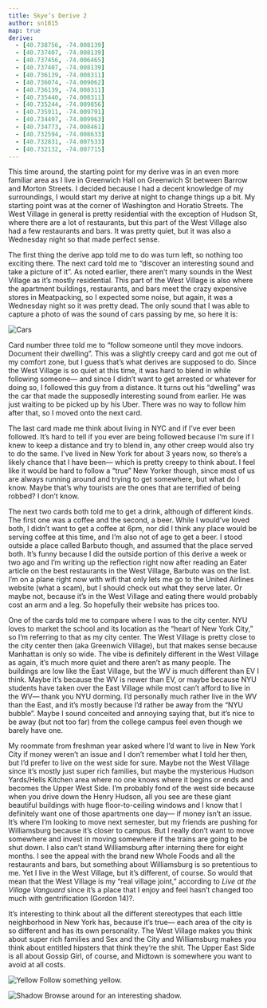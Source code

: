 ```yaml
---
title: Skye’s Derive 2
author: sn1815
map: true
derive:
  - [40.738756, -74.008139]
  - [40.737407, -74.008139]
  - [40.737456, -74.006465]
  - [40.737407, -74.008139]
  - [40.736139, -74.008311]
  - [40.736074, -74.009062]
  - [40.736139, -74.008311]
  - [40.735440, -74.008311]
  - [40.735244, -74.009856]
  - [40.735911, -74.009791]
  - [40.734497, -74.009963]
  - [40.734773, -74.008461]
  - [40.732594, -74.008633]
  - [40.732831, -74.007533]
  - [40.732132, -74.007715]
---
```

This time around, the starting point for my derive was in an even more
familiar area as I live in Greenwich Hall on Greenwich St between Barrow and
Morton Streets. I decided because I had a decent knowledge of my surroundings,
I would start my derive at night to change things up a bit. My starting point
was at the corner of Washington and Horatio Streets. The West Village in
general is pretty residential with the exception of Hudson St, where there are
a lot of restaurants, but this part of the West Village also had a few
restaurants and bars. It was pretty quiet, but it was also a Wednesday night
so that made perfect sense.

The first thing the derive app told me to do was turn left, so nothing too
exciting there. The next card told me to “discover an interesting sound and
take a picture of it”. As noted earlier, there aren’t many sounds in the West
Village as it’s mostly residential. This part of the West Village is also
where the apartment buildings, restaurants, and bars meet the crazy expensive
stores in Meatpacking, so I expected some noise, but again, it was a Wednesday
night so it was pretty dead. The only sound that I was able to capture a photo
of was the sound of cars passing by me, so here it is:

![Cars](https://i.imgur.com/30PhmTL.jpg)

Card number three told me to “follow someone until they move indoors. Document
their dwelling”. This was a slightly creepy card and got me out of my comfort
zone, but I guess that’s what derives are supposed to do. Since the West
Village is so quiet at this time, it was hard to blend in while following
someone— and since I didn’t want to get arrested or whatever for doing so, I
followed this guy from a distance. It turns out his “dwelling” was the car
that made the supposedly interesting sound from earlier. He was just waiting
to be picked up by his Uber. There was no way to follow him after that, so I
moved onto the next card.

The last card made me think about living in NYC and if I’ve ever been
followed. It’s hard to tell if you ever are being followed because I’m sure if
I knew to keep a distance and try to blend in, any other creep would also try
to do the same. I’ve lived in New York for about 3 years now, so there’s a
likely chance that I have been— which is pretty creepy to think about. I feel
like it would be hard to follow a “true” New Yorker though, since most of us
are always running around and trying to get somewhere, but what do I know.
Maybe that’s why tourists are the ones that are terrified of being robbed? I
don’t know.

The next two cards both told me to get a drink, although of different kinds.
The first one was a coffee and the second, a beer. While I would’ve loved
both, I didn’t want to get a coffee at 6pm, nor did I think any place would be
serving coffee at this time, and I’m also not of age to get a beer. I stood
outside a place called Barbuto though, and assumed that the place served both.
It’s funny because I did the outside portion of this derive a week or two ago
and I’m writing up the reflection right now after reading an Eater article on
the best restaurants in the West Village, Barbuto was on the list. I’m on a
plane right now with wifi that only lets me go to the United Airlines website
(what a scam), but I should check out what they serve later. Or maybe not,
because it’s in the West Village and eating there would probably cost an arm
and a leg. So hopefully their website has prices too.

One of the cards told me to compare where I was to the city center. NYU loves
to market the school and its location as the “heart of New York City,” so I’m
referring to that as my city center. The West Village is pretty close to the
city center then (aka Greenwich Village), but that makes sense because
Manhattan is only so wide. The vibe is definitely different in the West
Village as again, it’s much more quiet and there aren’t as many people. The
buildings are low like the East Village, but the WV is much different than EV
I think. Maybe it’s because the WV is newer than EV, or maybe because NYU
students have taken over the East Village while most can’t afford to live in
the WV— thank you NYU dorming. I’d personally much rather live in the WV than
the East, and it’s mostly because I’d rather be away from the “NYU bubble”.
Maybe I sound conceited and annoying saying that, but it’s nice to be away
(but not too far) from the college campus feel even though we barely have one.

My roommate from freshman year asked where I’d want to live in New York City
if money weren’t an issue and I don’t remember what I told her then, but I’d
prefer to live on the west side for sure. Maybe not the West Village since
it’s mostly just super rich families, but maybe the mysterious Hudson
Yards/Hells Kitchen area where no one knows where it begins or ends and
becomes the Upper West Side. I’m probably fond of the west side because when
you drive down the Henry Hudson, all you see are these giant beautiful
buildings with huge floor-to-ceiling windows and I know that I definitely want
one of those apartments one day— if money isn’t an issue. It’s where I’m
looking to move next semester, but my friends are pushing for Williamsburg
because it’s closer to campus. But I really don’t want to move somewhere and
invest in moving somewhere if the trains are going to be shut down. I also
can’t stand Williamsburg after interning there for eight months. I see the
appeal with the brand new Whole Foods and all the restaurants and bars, but
something about Williamsburg is so pretentious to me. Yet I live in the West
Village, but it’s different, of course. So would that mean that the West
Village is my “real village joint,” according to *Live at the Village
Vanguard* since it’s a place that I enjoy and feel hasn’t changed too much
with gentrification (Gordon 14)?.

It’s interesting to think about all the different stereotypes that each little
neighborhood in New York has, because it’s true— each area of the city is so
different and has its own personality. The West Village makes you think about
super rich families and Sex and the City and Williamsburg makes you think
about entitled hipsters that think they’re the shit. The Upper East Side is
all about Gossip Girl, of course, and Midtown is somewhere you want to avoid
at all costs.

![Yellow](https://i.imgur.com/2rSaKqE.jpg)
Follow something yellow.

![Shadow](https://i.imgur.com/swoJnGi.jpg)
Browse around for an interesting shadow.
